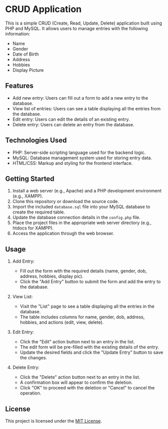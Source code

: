 # CRUD Application

This is a simple CRUD (Create, Read, Update, Delete) application built using PHP and MySQL. It allows users to manage entries with the following information:

- Name
- Gender
- Date of Birth
- Address
- Hobbies
- Display Picture

## Features

- Add new entry: Users can fill out a form to add a new entry to the database.
- View list of entries: Users can see a table displaying all the entries from the database.
- Edit entry: Users can edit the details of an existing entry.
- Delete entry: Users can delete an entry from the database.

## Technologies Used

- PHP: Server-side scripting language used for the backend logic.
- MySQL: Database management system used for storing entry data.
- HTML/CSS: Markup and styling for the frontend interface.

## Getting Started

1. Install a web server (e.g., Apache) and a PHP development environment (e.g., XAMPP).
2. Clone this repository or download the source code.
3. Import the included `database.sql` file into your MySQL database to create the required table.
4. Update the database connection details in the `config.php` file.
5. Place the project files in the appropriate web server directory (e.g., htdocs for XAMPP).
6. Access the application through the web browser.

## Usage

1. Add Entry:
   - Fill out the form with the required details (name, gender, dob, address, hobbies, display pic).
   - Click the "Add Entry" button to submit the form and add the entry to the database.

2. View List:
   - Visit the "List" page to see a table displaying all the entries in the database.
   - The table includes columns for name, gender, dob, address, hobbies, and actions (edit, view, delete).

3. Edit Entry:
   - Click the "Edit" action button next to an entry in the list.
   - The edit form will be pre-filled with the existing details of the entry.
   - Update the desired fields and click the "Update Entry" button to save the changes.

4. Delete Entry:
   - Click the "Delete" action button next to an entry in the list.
   - A confirmation box will appear to confirm the deletion.
   - Click "OK" to proceed with the deletion or "Cancel" to cancel the operation.

## License

This project is licensed under the [MIT License](LICENSE).
